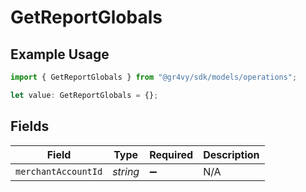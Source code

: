 # GetReportGlobals

## Example Usage

```typescript
import { GetReportGlobals } from "@gr4vy/sdk/models/operations";

let value: GetReportGlobals = {};
```

## Fields

| Field               | Type                | Required            | Description         |
| ------------------- | ------------------- | ------------------- | ------------------- |
| `merchantAccountId` | *string*            | :heavy_minus_sign:  | N/A                 |